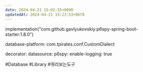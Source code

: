 ```yaml
---
date: 2024-04-21 15:02:55+0000
updatedAt: 2024-04-21 15:23:53+8670
---
```

implementation("com.github.gavlyukovskiy:p6spy-spring-boot-starter:1.8.0")

database-platform: com.tpirates.conf.CustomDialect

decorator:
  datasource:
    p6spy:
      enable-logging: true

#Database 
#Library 
#쿼리보는도구 